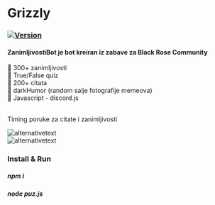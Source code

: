# Grizzly

### [![Version](https://badge.fury.io/gh/tterb%2FHyde.svg)](https://github.com/Momenzi/ZanimljivostiBOT)
#### ZanimljivostiBot je bot kreiran iz zabave za Black Rose Community

🤖 300+ zanimljivosti <br />
🤖 True/False quiz <br />
🤖 200+ citata <br />
🤖 darkHumor (random salje fotografije memeova) <br />
🤖 Javascript - discord.js <br /><br />

Timing poruke za citate i zanimljivosti <br />

![alternativetext](https://i.ibb.co/2vTbkyJ/Screenshot-20.png) <br />
![alternativetext](https://i.ibb.co/swFntNY/Screenshot-85.jpg) <br />

### Install & Run <br />
##### npm i <br />
##### node puz.js

